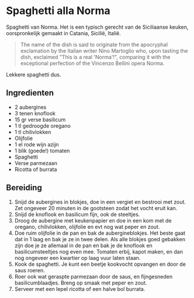# Spaghetti alla Norma

Spaghetti van Norma. Het is een typisch gerecht van de Siciliaanse keuken, oorspronkelijk gemaakt in Catania, Sicilië, Italië. 
> The name of the dish is said to originate from the apocryphal exclamation by the Italian writer Nino Martoglio who, upon tasting the dish, exclaimed "This is a real 'Norma'!", comparing it with the exceptional perfection of the Vincenzo Bellini opera Norma. 

Lekkere spaghetti dus.

## Ingredienten

-	2 aubergines
-	3 tenen knoflook
-	15 gr verse basilicum
-	1 tl gedroogde oregano
-	1 tl chilivlokken
-	Olijfolie
-	1 el rode wijn azijn
-	1 blik (goede!) tomaten
-	Spaghetti 
-	Verse parmezaan 
-	Ricotta of burrata

## Bereiding

1.	Snijd de aubergines in blokjes, doe in een vergiet en bestrooi met zout. Zet ongeveer 20 minuten in de gootsteen zodat het vocht eruit kan. 
2.	Snijd de knoflook en basilicum fijn, ook de steeltjes. 
3.	Droog de aubergine met keukenpapier en doe in een kom met de oregano, chilivlokken, olijfolie en evt nog wat peper en zout.
4.	Doe ruim olijfolie in de pan en bak de aubergineblokjes. Het beste gaat dat in 1 laag en bak je ze in twee delen. Als alle blokjes goed gebakken zijn doe je ze allemaal in de pan en bak je de knoflook en basilicumsteeltjes nog even mee. Tomaten erbij, kapot maken, en dan nog ongeveer een kwartier op laag vuur laten staan. 
5.	Kook de spaghetti. Je kunt een beetje kookvocht opvangen en door de saus roeren.
6.	Roer ook wat geraspte parmezaan door de saus, en fijngesneden basilicumblaadjes. Breng op smaak met peper en zout.  
7.	Serveer met een lepel ricotta of een halve bol burrata. 
